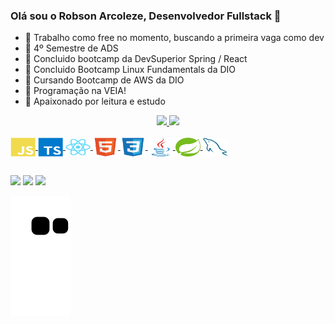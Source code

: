### Olá sou o Robson Arcoleze, Desenvolvedor Fullstack 👋


- 🔭 Trabalho como free no momento, buscando a primeira vaga como dev
- 🌱 4º Semestre de ADS
- 👯 Concluido bootcamp da DevSuperior Spring / React
- 🌱 Concluido Bootcamp Linux Fundamentals da DIO
- 👯 Cursando Bootcamp de AWS da DIO
- 💪 Programação na VEIA!
- 🤔 Apaixonado por leitura e estudo

<div align="center">
  <a href="https://github.com/RobsonArcoleze">
  <img height="180em" src="https://github-readme-stats.vercel.app/api?username=RobsonArcoleze&show_icons=true&theme=dracula&include_all_commits=true&count_private=true"/>
  <img height="180em" src="https://github-readme-stats.vercel.app/api/top-langs/?username=RobsonArcoleze&layout=compact&langs_count=7&theme=dracula"/>
</div>
<div style="display: inline_block"><br>
  <img align="center" alt="Rob-Js" height="30" width="40" src="https://raw.githubusercontent.com/devicons/devicon/master/icons/javascript/javascript-plain.svg">
  <img align="center" alt="Rob-Ts" height="30" width="40" src="https://raw.githubusercontent.com/devicons/devicon/master/icons/typescript/typescript-plain.svg">
  <img align="center" alt="Rob-React" height="30" width="40" src="https://raw.githubusercontent.com/devicons/devicon/master/icons/react/react-original.svg">
  <img align="center" alt="Rob-HTML" height="30" width="40" src="https://raw.githubusercontent.com/devicons/devicon/master/icons/html5/html5-original.svg">
  <img align="center" alt="Rob-CSS" height="30" width="40" src="https://raw.githubusercontent.com/devicons/devicon/master/icons/css3/css3-original.svg">
  <img align="center" alt="Rob-java" height="30" width="40" src="https://raw.githubusercontent.com/devicons/devicon/master/icons/java/java-original.svg">
  <img align="center" alt="Rob-Csharp" height="30" width="40" src="https://raw.githubusercontent.com/devicons/devicon/master/icons/spring/spring-original.svg">
  <img align="center" alt="Rob-mysql" height="30" width="40" src="https://raw.githubusercontent.com/devicons/devicon/master/icons/mysql/mysql-original.svg">
  
</div>
  
  ##
 
<div> 
  
  <a href="https://www.instagram.com/robson.arcoleze/" target="_blank"><img src="https://img.shields.io/badge/-Instagram-%23E4405F?style=for-the-badge&logo=instagram&logoColor=white" target="_blank"></a> 
  <a href = "mailto:robson.arcoleze29@gmail.com"><img src="https://img.shields.io/badge/-Gmail-%23333?style=for-the-badge&logo=gmail&logoColor=white" target="_blank"></a>
  <a href="https://www.linkedin.com/in/robsonarcoleze/" target="_blank"><img src="https://img.shields.io/badge/-LinkedIn-%230077B5?style=for-the-badge&logo=linkedin&logoColor=white" target="_blank"></a> 
 
  ![Snake animation](https://github.com/RobsonArcoleze/RobsonArcoleze/blob/output/github-contribution-grid-snake.svg)
 
</div>
